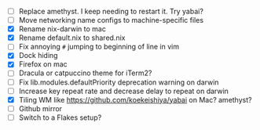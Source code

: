 - [ ] Replace amethyst. I keep needing to restart it. Try yabai?
- [ ] Move networking name configs to machine-specific files
- [x] Rename nix-darwin to mac
- [x] Rename default.nix to shared.nix
- [ ] Fix annoying `#` jumping to beginning of line in vim
- [x] Dock hiding
- [x] Firefox on mac
- [ ] Dracula or catpuccino theme for iTerm2?
- [ ] Fix lib.modules.defaultPriority deprecation warning on darwin
- [ ] Increase key repeat rate and decrease delay to repeat on darwin
- [x] Tiling WM like https://github.com/koekeishiya/yabai on Mac? amethyst?
- [ ] Github mirror
- [ ] Switch to a Flakes setup?
